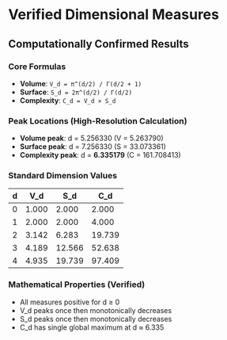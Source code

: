 # Verified Dimensional Measures

## Computationally Confirmed Results

### Core Formulas
- **Volume**: `V_d = π^(d/2) / Γ(d/2 + 1)`
- **Surface**: `S_d = 2π^(d/2) / Γ(d/2)`  
- **Complexity**: `C_d = V_d × S_d`

### Peak Locations (High-Resolution Calculation)
- **Volume peak**: d = 5.256330 (V = 5.263790)
- **Surface peak**: d = 7.256330 (S = 33.073361)
- **Complexity peak**: d = **6.335179** (C = 161.708413)

### Standard Dimension Values
| d | V_d | S_d | C_d |
|---|-----|-----|-----|
| 0 | 1.000 | 2.000 | 2.000 |
| 1 | 2.000 | 2.000 | 4.000 |
| 2 | 3.142 | 6.283 | 19.739 |
| 3 | 4.189 | 12.566 | 52.638 |
| 4 | 4.935 | 19.739 | 97.409 |

### Mathematical Properties (Verified)
- All measures positive for d ≥ 0
- V_d peaks once then monotonically decreases
- S_d peaks once then monotonically decreases  
- C_d has single global maximum at d ≈ 6.335